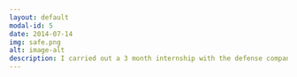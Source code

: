 ```yaml
---
layout: default
modal-id: 5
date: 2014-07-14
img: safe.png
alt: image-alt
description: I carried out a 3 month internship with the defense company Leonardo. I worked to clean gigabytes of data to make ready for machine learning, which I then used to build CNN models. The CNN models needed to be able to classify radar images quickly on low spec hardware. Unfortunately, due to the secretive nature of the defence industry this code is not available.
---
```

